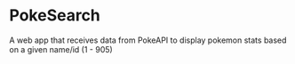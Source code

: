 # PokeSearch
A web app that receives data from PokeAPI to display pokemon stats based on a given name/id
(1 - 905)